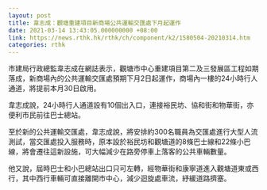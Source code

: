 ```yaml
---
layout: post
title: 韋志成：觀塘重建項目新商場公共運輸交匯處下月起運作
date: 2021-03-14 13:43:05.000000000 +08:00
link: https://news.rthk.hk/rthk/ch/component/k2/1580504-20210314.htm
categories: rthk
---
```


市建局行政總監韋志成在網誌表示，觀塘市中心重建項目第二及三發展區工程如期落成，新商場內的公共運輸交匯處預期下月2日起運作，商場內一樓的24小時行人通道，將提前本月30日啟用。

韋志成說，24小時行人通道設有10個出入口，連接裕民坊、協和街和物華街，亦便利市民前往巴士總站。

至於新的公共運輸交匯處，韋志成說，將安排約300名職員為交匯處進行大型人流測試，當交匯處投入服務時，原本設於裕民坊和觀塘道的8條巴士線和22條小巴線，將會遷往這新設施，可大幅減少在路旁停車上落客的公共車輛數量。

他又說，屆時巴士和小巴總站出口只可左轉，經物華街和康寧道進入觀塘道東或西行，其中西行車輛可直接離開市中心，減少迴旋處車流，紓緩道路擠塞。
